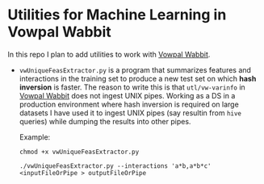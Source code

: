 # Utilities for Machine Learning in Vowpal Wabbit

In this repo I plan to add utilities to work with
[Vowpal Wabbit](https://github.com/JohnLangford/vowpal_wabbit/).

* `vwUniqueFeasExtractor.py` is a program that summarizes features and
  interactions in the training set to produce a new test set on which
  **hash inversion** is faster. The reason to write this is that
  `utl/vw-varinfo` in
  [Vowpal Wabbit](https://github.com/JohnLangford/vowpal_wabbit/) does
  not ingest UNIX pipes. Working as a DS in a production environment
  where hash inversion is required on large datasets I have used it to
  ingest UNIX pipes (say resultin from `hive` queries) while dumping the
  results into other pipes.
  
  Example: 
  
  `chmod +x vwUniqueFeasExtractor.py`
  
  `./vwUniqueFeasExtractor.py --interactions 'a*b,a*b*c' <inputFileOrPipe > outputFileOrPipe`
